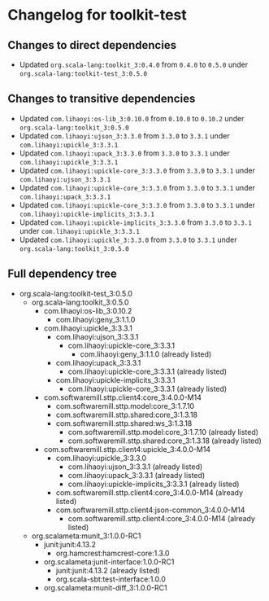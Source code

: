 # Changelog for toolkit-test

## Changes to direct dependencies
 - Updated `org.scala-lang:toolkit_3:0.4.0` from `0.4.0` to `0.5.0` under `org.scala-lang:toolkit-test_3:0.5.0`

## Changes to transitive dependencies
 - Updated `com.lihaoyi:os-lib_3:0.10.0` from `0.10.0` to `0.10.2` under `org.scala-lang:toolkit_3:0.5.0`
 - Updated `com.lihaoyi:ujson_3:3.3.0` from `3.3.0` to `3.3.1` under `com.lihaoyi:upickle_3:3.3.1`
 - Updated `com.lihaoyi:upack_3:3.3.0` from `3.3.0` to `3.3.1` under `com.lihaoyi:upickle_3:3.3.1`
 - Updated `com.lihaoyi:upickle-core_3:3.3.0` from `3.3.0` to `3.3.1` under `com.lihaoyi:ujson_3:3.3.1`
 - Updated `com.lihaoyi:upickle-core_3:3.3.0` from `3.3.0` to `3.3.1` under `com.lihaoyi:upack_3:3.3.1`
 - Updated `com.lihaoyi:upickle-core_3:3.3.0` from `3.3.0` to `3.3.1` under `com.lihaoyi:upickle-implicits_3:3.3.1`
 - Updated `com.lihaoyi:upickle-implicits_3:3.3.0` from `3.3.0` to `3.3.1` under `com.lihaoyi:upickle_3:3.3.1`
 - Updated `com.lihaoyi:upickle_3:3.3.0` from `3.3.0` to `3.3.1` under `org.scala-lang:toolkit_3:0.5.0`

## Full dependency tree

 - org.scala-lang:toolkit-test_3:0.5.0
   - org.scala-lang:toolkit_3:0.5.0
     - com.lihaoyi:os-lib_3:0.10.2
       - com.lihaoyi:geny_3:1.1.0
     - com.lihaoyi:upickle_3:3.3.1
       - com.lihaoyi:ujson_3:3.3.1
         - com.lihaoyi:upickle-core_3:3.3.1
           - com.lihaoyi:geny_3:1.1.0 (already listed)
       - com.lihaoyi:upack_3:3.3.1
         - com.lihaoyi:upickle-core_3:3.3.1 (already listed)
       - com.lihaoyi:upickle-implicits_3:3.3.1
         - com.lihaoyi:upickle-core_3:3.3.1 (already listed)
     - com.softwaremill.sttp.client4:core_3:4.0.0-M14
       - com.softwaremill.sttp.model:core_3:1.7.10
       - com.softwaremill.sttp.shared:core_3:1.3.18
       - com.softwaremill.sttp.shared:ws_3:1.3.18
         - com.softwaremill.sttp.model:core_3:1.7.10 (already listed)
         - com.softwaremill.sttp.shared:core_3:1.3.18 (already listed)
     - com.softwaremill.sttp.client4:upickle_3:4.0.0-M14
       - com.lihaoyi:upickle_3:3.3.0
         - com.lihaoyi:ujson_3:3.3.1 (already listed)
         - com.lihaoyi:upack_3:3.3.1 (already listed)
         - com.lihaoyi:upickle-implicits_3:3.3.1 (already listed)
       - com.softwaremill.sttp.client4:core_3:4.0.0-M14 (already listed)
       - com.softwaremill.sttp.client4:json-common_3:4.0.0-M14
         - com.softwaremill.sttp.client4:core_3:4.0.0-M14 (already listed)
   - org.scalameta:munit_3:1.0.0-RC1
     - junit:junit:4.13.2
       - org.hamcrest:hamcrest-core:1.3.0
     - org.scalameta:junit-interface:1.0.0-RC1
       - junit:junit:4.13.2 (already listed)
       - org.scala-sbt:test-interface:1.0.0
     - org.scalameta:munit-diff_3:1.0.0-RC1
